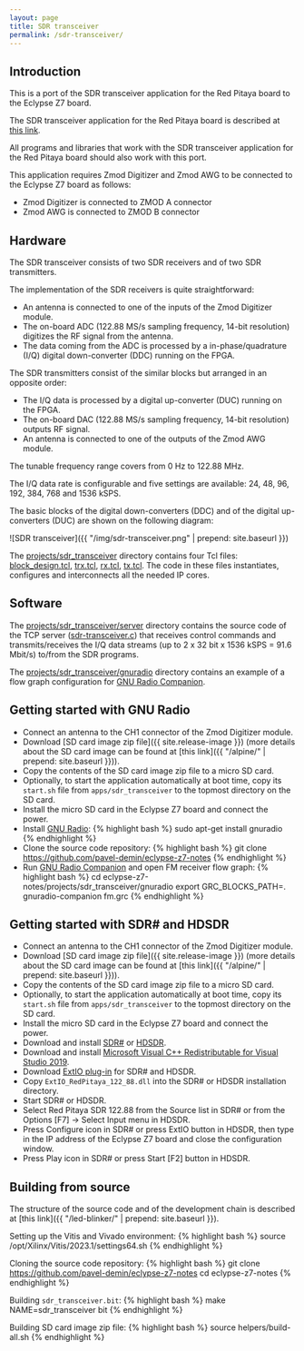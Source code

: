 ```yaml
---
layout: page
title: SDR transceiver
permalink: /sdr-transceiver/
---
```


Introduction
-----

This is a port of the SDR transceiver application for the Red Pitaya board to the Eclypse Z7 board.

The SDR transceiver application for the Red Pitaya board is described at [this link](http://pavel-demin.github.io/red-pitaya-notes/sdr-transceiver-122-88).

All programs and libraries that work with the SDR transceiver application for the Red Pitaya board should also work with this port.

This application requires Zmod Digitizer and Zmod AWG to be connected to the Eclypse Z7 board as follows:

 - Zmod Digitizer is connected to ZMOD A connector
 - Zmod AWG is connected to ZMOD B connector

Hardware
-----

The SDR transceiver consists of two SDR receivers and of two SDR transmitters.

The implementation of the SDR receivers is quite straightforward:

 - An antenna is connected to one of the inputs of the Zmod Digitizer module.
 - The on-board ADC (122.88 MS/s sampling frequency, 14-bit resolution) digitizes the RF signal from the antenna.
 - The data coming from the ADC is processed by a in-phase/quadrature (I/Q) digital down-converter (DDC) running on the FPGA.

The SDR transmitters consist of the similar blocks but arranged in an opposite order:

 - The I/Q data is processed by a digital up-converter (DUC) running on the FPGA.
 - The on-board DAC (122.88 MS/s sampling frequency, 14-bit resolution) outputs RF signal.
 - An antenna is connected to one of the outputs of the Zmod AWG module.

The tunable frequency range covers from 0 Hz to 122.88 MHz.

The I/Q data rate is configurable and five settings are available: 24, 48, 96, 192, 384, 768 and 1536 kSPS.

The basic blocks of the digital down-converters (DDC) and of the digital up-converters (DUC) are shown on the following diagram:

![SDR transceiver]({{ "/img/sdr-transceiver.png" | prepend: site.baseurl }})

The [projects/sdr_transceiver](https://github.com/pavel-demin/eclypse-z7-notes/tree/master/projects/sdr_transceiver) directory contains four Tcl files: [block_design.tcl](https://github.com/pavel-demin/eclypse-z7-notes/blob/master/projects/sdr_transceiver/block_design.tcl), [trx.tcl](https://github.com/pavel-demin/eclypse-z7-notes/blob/master/projects/sdr_transceiver/trx.tcl), [rx.tcl](https://github.com/pavel-demin/eclypse-z7-notes/blob/master/projects/sdr_transceiver/rx.tcl), [tx.tcl](https://github.com/pavel-demin/eclypse-z7-notes/blob/master/projects/sdr_transceiver/tx.tcl). The code in these files instantiates, configures and interconnects all the needed IP cores.

Software
-----

The [projects/sdr_transceiver/server](https://github.com/pavel-demin/eclypse-z7-notes/tree/master/projects/sdr_transceiver/server) directory contains the source code of the TCP server ([sdr-transceiver.c](https://github.com/pavel-demin/eclypse-z7-notes/blob/master/projects/sdr_transceiver/server/sdr-transceiver.c)) that receives control commands and transmits/receives the I/Q data streams (up to 2 x 32 bit x 1536 kSPS = 91.6 Mbit/s) to/from the SDR programs.

The [projects/sdr_transceiver/gnuradio](https://github.com/pavel-demin/eclypse-z7-notes/tree/master/projects/sdr_transceiver/gnuradio) directory contains an example of a flow graph configuration for [GNU Radio Companion](https://wiki.gnuradio.org/index.php/GNURadioCompanion).

Getting started with GNU Radio
-----

 - Connect an antenna to the CH1 connector of the Zmod Digitizer module.
 - Download [SD card image zip file]({{ site.release-image }}) (more details about the SD card image can be found at [this link]({{ "/alpine/" | prepend: site.baseurl }})).
 - Copy the contents of the SD card image zip file to a micro SD card.
 - Optionally, to start the application automatically at boot time, copy its `start.sh` file from `apps/sdr_transceiver` to the topmost directory on the SD card.
 - Install the micro SD card in the Eclypse Z7 board and connect the power.
 - Install [GNU Radio](https://gnuradio.org):
{% highlight bash %}
sudo apt-get install gnuradio
{% endhighlight %}
 - Clone the source code repository:
{% highlight bash %}
git clone https://github.com/pavel-demin/eclypse-z7-notes
{% endhighlight %}
 - Run [GNU Radio Companion](https://wiki.gnuradio.org/index.php/GNURadioCompanion) and open FM receiver flow graph:
{% highlight bash %}
cd eclypse-z7-notes/projects/sdr_transceiver/gnuradio
export GRC_BLOCKS_PATH=.
gnuradio-companion fm.grc
{% endhighlight %}

Getting started with SDR# and HDSDR
-----

 - Connect an antenna to the CH1 connector of the Zmod Digitizer module.
 - Download [SD card image zip file]({{ site.release-image }}) (more details about the SD card image can be found at [this link]({{ "/alpine/" | prepend: site.baseurl }})).
 - Copy the contents of the SD card image zip file to a micro SD card.
 - Optionally, to start the application automatically at boot time, copy its `start.sh` file from `apps/sdr_transceiver` to the topmost directory on the SD card.
 - Install the micro SD card in the Eclypse Z7 board and connect the power.
 - Download and install [SDR#](https://www.dropbox.com/sh/5fy49wae6xwxa8a/AAAdAcU238cppWziK4xPRIADa/sdr/sdrsharp_v1.0.0.1361_with_plugins.zip?dl=1) or [HDSDR](https://www.hdsdr.de).
 - Download and install [Microsoft Visual C++ Redistributable for Visual Studio 2019](https://learn.microsoft.com/en-us/cpp/windows/latest-supported-vc-redist).
 - Download [ExtIO plug-in](https://www.dropbox.com/sh/5fy49wae6xwxa8a/AAA6mFLQaCF-wT2fhACJHotra/sdr/ExtIO_RedPitaya_122_88.dll?dl=1) for SDR# and HDSDR.
 - Copy `ExtIO_RedPitaya_122_88.dll` into the SDR# or HDSDR installation directory.
 - Start SDR# or HDSDR.
 - Select Red Pitaya SDR 122.88 from the Source list in SDR# or from the Options [F7] &rarr; Select Input menu in HDSDR.
 - Press Configure icon in SDR# or press ExtIO button in HDSDR, then type in the IP address of the Eclypse Z7 board and close the configuration window.
 - Press Play icon in SDR# or press Start [F2] button in HDSDR.

Building from source
-----

The structure of the source code and of the development chain is described at [this link]({{ "/led-blinker/" | prepend: site.baseurl }}).

Setting up the Vitis and Vivado environment:
{% highlight bash %}
source /opt/Xilinx/Vitis/2023.1/settings64.sh
{% endhighlight %}

Cloning the source code repository:
{% highlight bash %}
git clone https://github.com/pavel-demin/eclypse-z7-notes
cd eclypse-z7-notes
{% endhighlight %}

Building `sdr_transceiver.bit`:
{% highlight bash %}
make NAME=sdr_transceiver bit
{% endhighlight %}

Building SD card image zip file:
{% highlight bash %}
source helpers/build-all.sh
{% endhighlight %}
